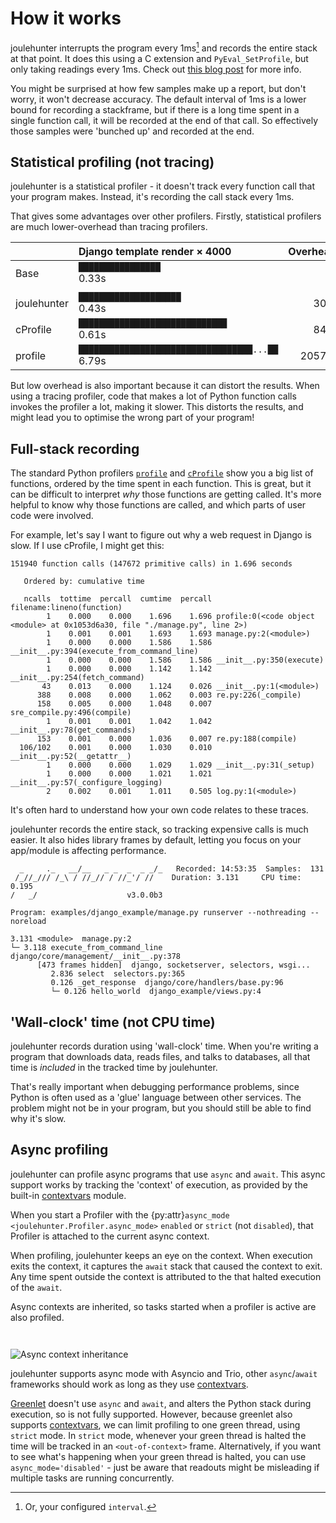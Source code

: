 How it works
============

joulehunter interrupts the program every 1ms[^interval] and records the entire stack at
that point. It does this using a C extension and `PyEval_SetProfile`, but only
taking readings every 1ms. Check out [this blog post](http://joerick.me/posts/2017/12/15/pyinstrument-20/) for more info.

[^interval]: Or, your configured ``interval``.

You might be surprised at how few samples make up a report, but don't worry,
it won't decrease accuracy. The default interval of 1ms is a lower bound for
recording a stackframe, but if there is a long time spent in a single function
call, it will be recorded at the end of that call. So effectively those
samples were 'bunched up' and recorded at the end.

## Statistical profiling (not tracing)

joulehunter is a statistical profiler - it doesn't track every
function call that your program makes. Instead, it's recording the call stack
every 1ms.

That gives some advantages over other profilers. Firstly, statistical
profilers are much lower-overhead than tracing profilers.

|              | Django template render × 4000                      | Overhead
| -------------|:---------------------------------------------------|---------:
| Base         | `████████████████                       `  0.33s   |
|              |                                                    |
| joulehunter | `████████████████████                   `  0.43s   |      30%
| cProfile     | `█████████████████████████████          `  0.61s   |      84%
| profile      | `██████████████████████████████████...██`  6.79s   |    2057%

But low overhead is also important because it can distort the results. When
using a tracing profiler, code that makes a lot of Python function calls
invokes the profiler a lot, making it slower. This distorts the
results, and might lead you to optimise the wrong part of your program!

## Full-stack recording

The standard Python profilers [`profile`][1] and [`cProfile`][2] show you a
big list of functions, ordered by the time spent in each function.
This is great, but it can be difficult to interpret _why_ those functions are
getting called. It's more helpful to know why those functions are called, and
which parts of user code were involved.

[1]: http://docs.python.org/2/library/profile.html#module-profile
[2]: http://docs.python.org/2/library/profile.html#module-cProfile

For example, let's say I want to figure out why a web request in Django is
slow. If I use cProfile, I might get this:

    151940 function calls (147672 primitive calls) in 1.696 seconds

       Ordered by: cumulative time

       ncalls  tottime  percall  cumtime  percall filename:lineno(function)
            1    0.000    0.000    1.696    1.696 profile:0(<code object <module> at 0x1053d6a30, file "./manage.py", line 2>)
            1    0.001    0.001    1.693    1.693 manage.py:2(<module>)
            1    0.000    0.000    1.586    1.586 __init__.py:394(execute_from_command_line)
            1    0.000    0.000    1.586    1.586 __init__.py:350(execute)
            1    0.000    0.000    1.142    1.142 __init__.py:254(fetch_command)
           43    0.013    0.000    1.124    0.026 __init__.py:1(<module>)
          388    0.008    0.000    1.062    0.003 re.py:226(_compile)
          158    0.005    0.000    1.048    0.007 sre_compile.py:496(compile)
            1    0.001    0.001    1.042    1.042 __init__.py:78(get_commands)
          153    0.001    0.000    1.036    0.007 re.py:188(compile)
      106/102    0.001    0.000    1.030    0.010 __init__.py:52(__getattr__)
            1    0.000    0.000    1.029    1.029 __init__.py:31(_setup)
            1    0.000    0.000    1.021    1.021 __init__.py:57(_configure_logging)
            2    0.002    0.001    1.011    0.505 log.py:1(<module>)

It's often hard to understand how your own code relates to these traces.

joulehunter records the entire stack, so tracking expensive calls is much
easier. It also hides library frames by default, letting you focus on your
app/module is affecting performance.

```
  _     ._   __/__   _ _  _  _ _/_   Recorded: 14:53:35  Samples:  131
 /_//_/// /_\ / //_// / //_'/ //    Duration: 3.131     CPU time: 0.195
/   _/                    v3.0.0b3

Program: examples/django_example/manage.py runserver --nothreading --noreload

3.131 <module>  manage.py:2
└─ 3.118 execute_from_command_line  django/core/management/__init__.py:378
      [473 frames hidden]  django, socketserver, selectors, wsgi...
         2.836 select  selectors.py:365
         0.126 _get_response  django/core/handlers/base.py:96
         └─ 0.126 hello_world  django_example/views.py:4
```

## 'Wall-clock' time (not CPU time)

joulehunter records duration using 'wall-clock' time. When you're writing a
program that downloads data, reads files, and talks to databases, all that
time is *included* in the tracked time by joulehunter.

That's really important when debugging performance problems, since Python is
often used as a 'glue' language between other services. The problem might not
be in your program, but you should still be able to find why it's slow.

## Async profiling

joulehunter can profile async programs that use `async` and `await`. This
async support works by tracking the 'context' of execution, as provided by the
built-in [contextvars] module.

[contextvars]: https://docs.python.org/3/library/contextvars.html

When you start a Profiler with the {py:attr}`async_mode <joulehunter.Profiler.async_mode>` `enabled` or `strict` (not `disabled`), that Profiler is attached to the current async context.

When profiling, joulehunter keeps an eye on the context. When execution exits
the context, it captures the `await` stack that caused the context to exit.
Any time spent outside the context is attributed to the that halted execution
of the `await`.

Async contexts are inherited, so tasks started when a profiler is active are
also profiled.

<div class="spacer" style="height: 1em"></div>

![Async context inheritance](img/async-context.svg)

joulehunter supports async mode with Asyncio and Trio, other `async`/`await`
frameworks should work as long as they use [contextvars].

[Greenlet] doesn't use `async` and `await`, and alters the Python stack during
execution, so is not fully supported. However, because greenlet also supports
[contextvars], we can limit profiling to one green thread, using `strict`
mode. In `strict` mode, whenever your green thread is halted the time will be
tracked in an `<out-of-context>` frame. Alternatively, if you want to see
what's happening when your green thread is halted, you can use
`async_mode='disabled'` - just be aware that readouts might be misleading if
multiple tasks are running concurrently.

[greenlet]: https://pypi.org/project/greenlet/
